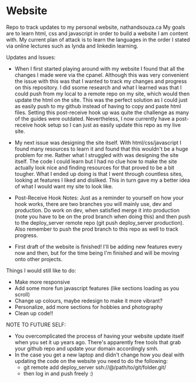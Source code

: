 # Website
Repo to track updates to my personal website, nathandsouza.ca
My goals are to learn html, css and javascript in order to build a website I am content with. My current plan of attack is to learn the languages in the order I stated via online lectures such as lynda and linkedin learning. 

Updates and Issues:
- When I first started playing around with my website I found that all the changes I made were via the cpanel. Although this was very convenient the issue with this was that I wanted to track my changes and progress on this repository. I did ssome research and what I learned was that I could push from my local to a remote repo on my site, which would then update the html on the site. This was the perfect solution as I could just as easily push to my github instead of having to copy and paste html files. Setting this post-receive hook up was quite the challenge as many of the guides were outdated. Nevertheless, I now currently have a post-receive hook setup so I can just as easily update this repo as my live site.

- My next issue was designing the site itself. With html/css/javascript I found many resources to learn it and found that this wouldn't be a huge problem for me. Rather what I struggled with was designing the site itself. The code I could learn but I had no clue how to make the site actually look nice and finding resources for that proved to be a bit tougher. What I ended up doing is that I went through countless sites, looking at features I liked and disliked. This in turn gave my a better idea of what I would want my site to look like. 

- Post-Receive Hook Notes: Just as a reminder to yourself on how your hook works, there are two branches you will mainly use, dev and production. Do work on dev, when satisfied merge it into production (note you have to be on the prod branch when doing this) and then push to the deploy_server remote repo (git push deploy_server production). Also remember to push the prod branch to this repo as well to track progress.

- First draft of the website is finished! I'll be adding new features every now and then, but for the time being I'm finished and will be moving onto other projects.

Things I would still like to do:
- Make more responsive 
- Add some more fun javascript features (like sections loading as you scroll)
- Change up colours, maybe redesign to make it more vibrant?
- Personalize, add more sections for hobbies and photography
- Clean up code!!


NOTE TO FUTURE SELF:
- You overcomplicated the process of having your website update itself when you set it up years ago. There's apparently free tools that grab your github repo and update your domain accordingly smh.
- In the case you get a new laptop and didn't change how you deal with updating the code on the website you need to do the following:
  - git remote add deploy_server ssh://<username>@<domain>/path/to/git/folder.git/
  - then log in and push freely :)
